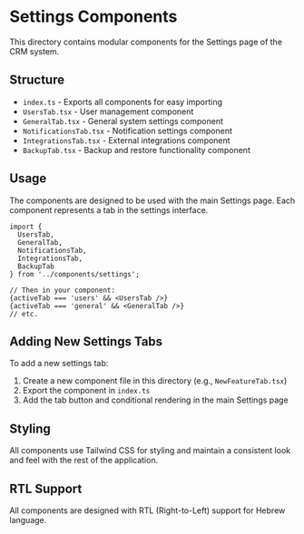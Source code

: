 # Settings Components

This directory contains modular components for the Settings page of the CRM system.

## Structure

- `index.ts` - Exports all components for easy importing
- `UsersTab.tsx` - User management component
- `GeneralTab.tsx` - General system settings component
- `NotificationsTab.tsx` - Notification settings component
- `IntegrationsTab.tsx` - External integrations component
- `BackupTab.tsx` - Backup and restore functionality component

## Usage

The components are designed to be used with the main Settings page. Each component represents a tab in the settings interface.

```tsx
import { 
  UsersTab, 
  GeneralTab, 
  NotificationsTab, 
  IntegrationsTab, 
  BackupTab 
} from '../components/settings';

// Then in your component:
{activeTab === 'users' && <UsersTab />}
{activeTab === 'general' && <GeneralTab />}
// etc.
```

## Adding New Settings Tabs

To add a new settings tab:

1. Create a new component file in this directory (e.g., `NewFeatureTab.tsx`)
2. Export the component in `index.ts`
3. Add the tab button and conditional rendering in the main Settings page

## Styling

All components use Tailwind CSS for styling and maintain a consistent look and feel with the rest of the application.

## RTL Support

All components are designed with RTL (Right-to-Left) support for Hebrew language.

